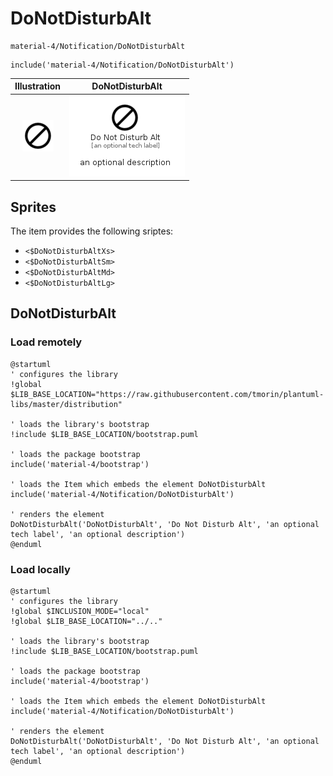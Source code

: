 # DoNotDisturbAlt


```text
material-4/Notification/DoNotDisturbAlt
```

```text
include('material-4/Notification/DoNotDisturbAlt')
```



| Illustration | DoNotDisturbAlt |
| :---: | :---: |
| ![illustration for Illustration](../../material-4/Notification/DoNotDisturbAlt.png) | ![illustration for DoNotDisturbAlt](../../material-4/Notification/DoNotDisturbAlt.Local.png) |



## Sprites
The item provides the following sriptes:

- `<$DoNotDisturbAltXs>`
- `<$DoNotDisturbAltSm>`
- `<$DoNotDisturbAltMd>`
- `<$DoNotDisturbAltLg>`





## DoNotDisturbAlt

### Load remotely
```plantuml
@startuml
' configures the library
!global $LIB_BASE_LOCATION="https://raw.githubusercontent.com/tmorin/plantuml-libs/master/distribution"

' loads the library's bootstrap
!include $LIB_BASE_LOCATION/bootstrap.puml

' loads the package bootstrap
include('material-4/bootstrap')

' loads the Item which embeds the element DoNotDisturbAlt
include('material-4/Notification/DoNotDisturbAlt')

' renders the element
DoNotDisturbAlt('DoNotDisturbAlt', 'Do Not Disturb Alt', 'an optional tech label', 'an optional description')
@enduml
```

### Load locally
```plantuml
@startuml
' configures the library
!global $INCLUSION_MODE="local"
!global $LIB_BASE_LOCATION="../.."

' loads the library's bootstrap
!include $LIB_BASE_LOCATION/bootstrap.puml

' loads the package bootstrap
include('material-4/bootstrap')

' loads the Item which embeds the element DoNotDisturbAlt
include('material-4/Notification/DoNotDisturbAlt')

' renders the element
DoNotDisturbAlt('DoNotDisturbAlt', 'Do Not Disturb Alt', 'an optional tech label', 'an optional description')
@enduml
```

